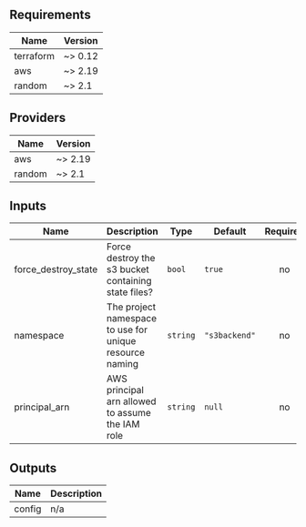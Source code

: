 ## Requirements

| Name | Version |
|------|---------|
| terraform | ~> 0.12 |
| aws | ~> 2.19 |
| random | ~> 2.1 |

## Providers

| Name | Version |
|------|---------|
| aws | ~> 2.19 |
| random | ~> 2.1 |

## Inputs

| Name | Description | Type | Default | Required |
|------|-------------|------|---------|:--------:|
| force\_destroy\_state | Force destroy the s3 bucket containing state files? | `bool` | `true` | no |
| namespace | The project namespace to use for unique resource naming | `string` | `"s3backend"` | no |
| principal\_arn | AWS principal arn allowed to assume the IAM role | `string` | `null` | no |

## Outputs

| Name | Description |
|------|-------------|
| config | n/a |

